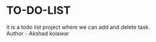 # TO-DO-LIST
it is a todo list project where we can add and delete  task.
<br>
Author - Akshad kolawar
